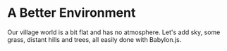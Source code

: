 # A Better Environment
Our village world is a bit flat and has no atmosphere. Let's add sky, some grass, distant hills and trees, all easily done with Babylon.js.